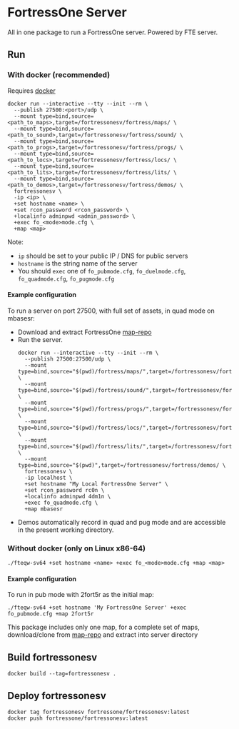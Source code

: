 # FortressOne Server

All in one package to run a FortressOne server. Powered by FTE server.

## Run

### With docker (recommended)

Requires [docker](https://docs.docker.com/install/)

```
docker run --interactive --tty --init --rm \
  --publish 27500:<port>/udp \
  --mount type=bind,source=<path_to_maps>,target=/fortressonesv/fortress/maps/ \
  --mount type=bind,source=<path_to_sound>,target=/fortressonesv/fortress/sound/ \
  --mount type=bind,source=<path_to_progs>,target=/fortressonesv/fortress/progs/ \
  --mount type=bind,source=<path_to_locs>,target=/fortressonesv/fortress/locs/ \
  --mount type=bind,source=<path_to_lits>,target=/fortressonesv/fortress/lits/ \
  --mount type=bind,source=<path_to_demos>,target=/fortressonesv/fortress/demos/ \
  fortressonesv \
  -ip <ip> \
  +set hostname <name> \
  +set rcon_password <rcon_password> \
  +localinfo adminpwd <admin_password> \
  +exec fo_<mode>mode.cfg \
  +map <map>
```

Note:
- `ip` should be set to your public IP / DNS for public servers
- `hostname` is the string name of the server
- You should `exec` one of `fo_pubmode.cfg`, `fo_duelmode.cfg`,
  `fo_quadmode.cfg`, `fo_pugmode.cfg`


#### Example configuration

To run a server on port 27500, with full set of assets, in quad mode on mbasesr:

- Download and extract FortressOne [map-repo](https://github.com/FortressOne/map-repo/releases/latest/download/map-repo.zip)
- Run the server.
    ```
    docker run --interactive --tty --init --rm \
      --publish 27500:27500/udp \
      --mount type=bind,source="$(pwd)/fortress/maps/",target=/fortressonesv/fortress/maps/ \
      --mount type=bind,source="$(pwd)/fortress/sound/",target=/fortressonesv/fortress/sound/ \
      --mount type=bind,source="$(pwd)/fortress/progs/",target=/fortressonesv/fortress/progs/ \
      --mount type=bind,source="$(pwd)/fortress/locs/",target=/fortressonesv/fortress/locs/ \
      --mount type=bind,source="$(pwd)/fortress/lits/",target=/fortressonesv/fortress/lits/ \
      --mount type=bind,source="$(pwd)",target=/fortressonesv/fortress/demos/ \
      fortressonesv \
      -ip localhost \
      +set hostname "My Local FortressOne Server" \
      +set rcon_password rc0n \
      +localinfo adminpwd 4dm1n \
      +exec fo_quadmode.cfg \
      +map mbasesr
    ```
- Demos automatically record in quad and pug mode and are accessible in the present working directory.


### Without docker (only on Linux x86-64)

```
./fteqw-sv64 +set hostname <name> +exec fo_<mode>mode.cfg +map <map>
```

#### Example configuration

To run in pub mode with 2fort5r as the initial map:

```
./fteqw-sv64 +set hostname 'My FortressOne Server' +exec fo_pubmode.cfg +map 2fort5r
```

This package includes only one map, for a complete set of maps, download/clone
from [map-repo](https://github.com/FortressOne/map-repo) and extract into
server directory


## Build fortressonesv

```
docker build --tag=fortressonesv .
```


## Deploy fortressonesv

```
docker tag fortressonesv fortressone/fortressonesv:latest
docker push fortressone/fortressonesv:latest
```
